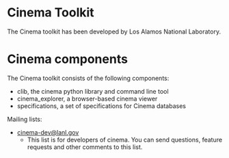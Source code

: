 # Cinema Toolkit

The Cinema toolkit has been developed by Los Alamos National Laboratory.

# Cinema components

The Cinema toolkit consists of the following components:

- clib, the cinema python library and command line tool
- cinema_explorer, a browser-based cinema viewer
- specifications, a set of specifications for Cinema databases

Mailing lists:

- cinema-dev@lanl.gov
    - This list is for developers of cinema. You can send questions, feature
      requests and other comments to this list. 

